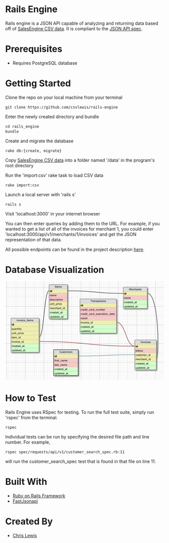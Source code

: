 # Rails Engine

Rails engine is a JSON API capable of analyzing and returning data based off of [SalesEngine CSV data](https://github.com/turingschool-examples/sales_engine/tree/master/data). It is compliant to the [JSON API spec](https://jsonapi.org/).

# Prerequisites

- Requires PostgreSQL database

# Getting Started

Clone the repo on your local machine from your terminal

    git clone https://github.com/csvlewis/rails-engine

Enter the newly created directory and bundle

    cd rails_engine
    bundle

Create and migrate the database

    rake db:{create, migrate}

Copy [SalesEngine CSV data](https://github.com/turingschool-examples/sales_engine/t`ree/master/data) into a folder named '/data' in the program's root directory

Run the 'import:csv' rake task to load CSV data

    rake import:csv

Launch a local server with 'rails s'

    rails s

Visit 'localhost:3000' in your internet browser

You can then enter queries by adding them to the URL. For example, if you wanted to get a list of all of the invoices for merchant 1, you could enter 'localhost:3000/api/v1/merchants/1/invoices' and get the JSON representation of that data.

All possible endpoints can be found in the project description [here](http://backend.turing.io/module3/projects/rails_engine).

# Database Visualization

![Database Visualizaion](/db_schema.png?raw=true)

# How to Test

Rails Engine uses RSpec for testing. To run the full test suite, simply run 'rspec' from the terminal.

    rspec

Individual tests can be run by specifying the desired file path and line number. For example,

    rspec spec/requests/api/v1/customer_search_spec.rb:11

will run the customer_search_spec test that is found in that file on line 11.

# Built With

- [Ruby on Rails Framework](https://rubyonrails.org/)
- [FastJsonapi](https://github.com/Netflix/fast_jsonapi)

# Created By

- [Chris Lewis](https://github.com/csvlewis)
